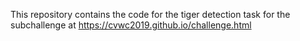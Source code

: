 This repository contains the code for the tiger detection task for the subchallenge at
https://cvwc2019.github.io/challenge.html
